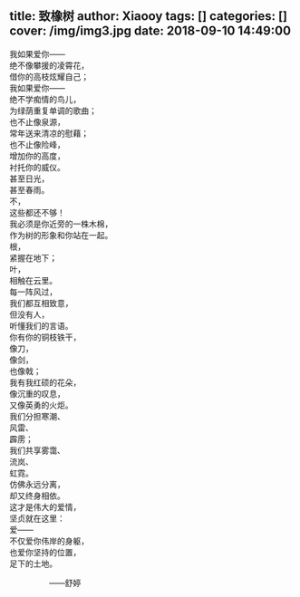 title: 致橡树
author: Xiaooy
tags: []
categories: []
cover: /img/img3.jpg
date: 2018-09-10 14:49:00
---
我如果爱你——  
绝不像攀援的凌霄花，   
借你的高枝炫耀自己；  
我如果爱你——  
绝不学痴情的鸟儿，  
为绿荫重复单调的歌曲；  
也不止像泉源，  
常年送来清凉的慰藉；  
也不止像险峰，  
增加你的高度，  
衬托你的威仪。  
甚至日光，  
甚至春雨。  
不，  
这些都还不够！  
我必须是你近旁的一株木棉，  
作为树的形象和你站在一起。  
根，  
紧握在地下；  
叶，  
相触在云里。  
每一阵风过，  
我们都互相致意，  
但没有人，  
听懂我们的言语。  
你有你的铜枝铁干，  
像刀，  
像剑，  
也像戟；  
我有我红硕的花朵，  
像沉重的叹息，  
又像英勇的火炬。  
我们分担寒潮、  
风雷、  
霹雳；  
我们共享雾霭、  
流岚、  
虹霓。  
仿佛永远分离，  
却又终身相依。  
这才是伟大的爱情，  
坚贞就在这里：  
爱——  
不仅爱你伟岸的身躯，  
也爱你坚持的位置，  
足下的土地。  

&emsp;&emsp;&emsp;&emsp;&emsp;——舒婷